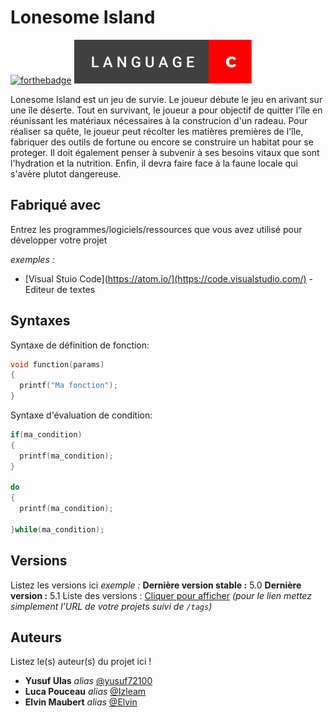 

# Lonesome Island

[![forthebadge](http://forthebadge.com/images/badges/built-with-love.svg)](http://forthebadge.com)  ![alt text](https://github.com/yusuf72100/Lonesome-Island/blob/main/language-c.svg?raw=true)

Lonesome Island est un jeu de survie. Le joueur débute le jeu en arivant sur une île déserte. Tout en survivant, 
le joueur a pour objectif de quitter l'île en réunissant les matériaux nécessaires à la construcion d'un radeau.
Pour réaliser sa quête, le joueur peut récolter les matières premières de l'île, fabriquer des outils de fortune
ou encore se construire un habitat pour se proteger. Il doit également penser à subvenir à ses besoins vitaux
que sont l'hydration et la nutrition. Enfin, il devra faire face à la faune locale qui s'avère plutot dangereuse.

## Fabriqué avec

Entrez les programmes/logiciels/ressources que vous avez utilisé pour développer votre projet

_exemples :_
* [Visual Stuio Code](https://atom.io/](https://code.visualstudio.com/) - Editeur de textes

## Syntaxes

Syntaxe de définition de fonction:

```C
void function(params)
{
  printf("Ma fonction");
}
```

Syntaxe d'évaluation de condition:

```C
if(ma_condition)
{
  printf(ma_condition);
}

do
{
  printf(ma_condition);
  
}while(ma_condition);
```

## Versions
Listez les versions ici 
_exemple :_
**Dernière version stable :** 5.0
**Dernière version :** 5.1
Liste des versions : [Cliquer pour afficher](https://github.com/your/project-name/tags)
_(pour le lien mettez simplement l'URL de votre projets suivi de ``/tags``)_

## Auteurs
Listez le(s) auteur(s) du projet ici !
* **Yusuf Ulas** _alias_ [@yusuf72100](https://github.com/yusuf72100)
* **Luca Pouceau** _alias_ [@Izleam](https://github.com/IzeLeam)
* **Elvin Maubert** _alias_ [@Elvin](https://github.com/Elvin-19)

